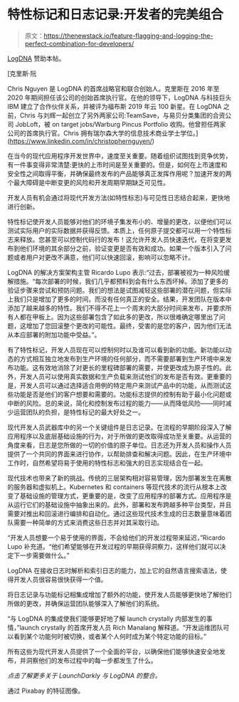 # 特性标记和日志记录:开发者的完美组合

> 原文：<https://thenewstack.io/feature-flagging-and-logging-the-perfect-combination-for-developers/>

[LogDNA](https://logdna.com/) 赞助本帖。

 [克里斯·阮

Chris Nguyen 是 LogDNA 的首席战略官和联合创始人。克里斯在 2016 年至 2020 年期间担任该公司的创始首席执行官。在他的领导下，LogDNA 与科技巨头 IBM 建立了合作伙伴关系，并被评为福布斯 2019 年云 100 新星。在 LogDNA 之前，Chris 与刘辉一起创立了另外两家公司:TeamSave，与易贝分类集团的合资公司 JobLoft，被 on target jobs/Warburg Pincus Portfolio 收购。他曾担任两家公司的首席执行官。Chris 拥有瑞尔森大学的信息技术商业学士学位。](https://www.linkedin.com/in/christophernguyen/) 

在当今的现代应用程序开发世界中，速度至关重要。随着组织试图找到竞争优势，有一件事变得非常清楚:更快的上市时间是至关重要的。但是，如何在上市速度和安全性之间取得平衡，并确保最终发布的产品能够真正发挥作用呢？加速开发的两个最大障碍是中断变更的风险和开发周期早期缺乏可见性。

开发人员有机会通过将现代开发方法(如特性标志)与可见性日志结合起来，更快地进行创新。

特性标记使开发人员能够对他们的环境子集发布小的、增量的更改，以便他们可以测试实际用户的实际数据并获得反馈。本质上，任何原子提交都可以用一个特性标志来释放。您甚至可以控制代码行的发布！这允许开发人员快速迭代，在将变更发布到他们环境的其余部分之前，验证变更是否有效和成功。如果一个版本引入了问题或者用户对更改不满意，他们可以快速回滚，影响可以忽略不计。

LogDNA 的解决方案架构主管 Ricardo Lupo 表示:“过去，部署被视为一种风险缓解措施。“每次部署的时候，我们几乎都预料到会有什么东西坏掉。添加了更多的验证步骤来尝试和预防问题。我们的想法是试图减轻这些部署的潜在问题，但实际上我们只是增加了更多的时间，而没有任何真正的安全。结果，开发团队在版本中添加了越来越多的特性。我们不得不花上一个周末的大部分时间来发布，并要求所有人都在甲板上。因为这些部署包含了如此多的更改，所以很难确定哪里出了问题，这增加了您回滚整个更改的可能性。最终，受害的是您的客户，因为他们无法从本应部署的附加功能中受益。”。

有了特性标记，开发人员现在可以控制何时以及谁可以看到新的功能。新功能以动态的方式相互独立地发布到生产环境的任何部分，而不需要部署到生产环境中来发布功能。这有效地消除了对更长的里程碑部署的需要，并使更改成为原子性的。此外，开发人员可以使用真实数据和生产负载来测试他们的发布是否有效。更重要的是，开发人员可以通过选择适合用例的特定用户来测试产品中的功能，从而测试这些功能是否是他们的客户想要和需要的。功能标志提供的控制有助于最小化问题或中断的风险。总的来说，简化和控制发布过程的能力——从而降低风险——同时减少运营团队的负担，是特性标记的最大好处之一。

现代开发人员武器库中的另一个关键组件是日志记录。在流程的早期阶段深入了解应用程序以及底层基础设施的行为，对于所做的更改取得成功至关重要。从运营的角度来看，日志是您所做的一切的价值的原子单位。日志还为开发人员和操作人员提供了一个共同的界面来进行协作，以帮助排查和解决问题。因此，在生产环境中工作时，自然希望将易于使用的特性标志和强大的日志实现结合在一起。

现代技术也带来了新的挑战。传统的三层架构相对容易管理，因为部署发生在离散的服务器和虚拟机上。Kubernetes 和 containers 等现代技术的流行从根本上改变了基础设施的管理方式，更重要的是，改变了应用程序的部署方式。应用程序是从运行它们的基础设施中抽象出来的。此外，部署和发布跨越多种平台类型，并且需要对推出和回滚进行编排和自动化。通过这些现代技术生成的日志数量意味着团队需要一种简单的方式来消费这些日志并对其采取行动。

“开发人员想要一个易于使用的界面，不会给他们的开发过程带来延迟，”Ricardo Lupo 补充道。“他们希望能够在开发过程的早期获得洞察力，这样他们就可以决定下一步需要做什么。”

LogDNA 在接收日志时解析和索引日志的能力，加上它的自然语言搜索语法，使得开发人员很容易很快获得一个值。

将日志记录与功能标记相集成增加了额外的功能，使开发人员能够更快地了解他们所做的更改，并确保运营团队能够深入了解他们的系统。

“与 LogDNA 的集成使我们能够更好地了解 launch crystally 内部发生的事情，”launch crystally 的首席开发人员 Rich Manalang 解释道。“开发运维团队可以看到某个功能何时被切换，或者某个人何时成为某个特定功能的目标。”

所有这些为现代开发人员提供了一个全面的平台，以确保他们能够快速安全地发布，并洞察他们的发布过程中的每一步都发生了什么。

*点击了解更多关于 LaunchDarkly 与 LogDNA 的整合。*

通过 Pixabay 的特征图像。

<svg xmlns:xlink="http://www.w3.org/1999/xlink" viewBox="0 0 68 31" version="1.1"><title>Group</title> <desc>Created with Sketch.</desc></svg>